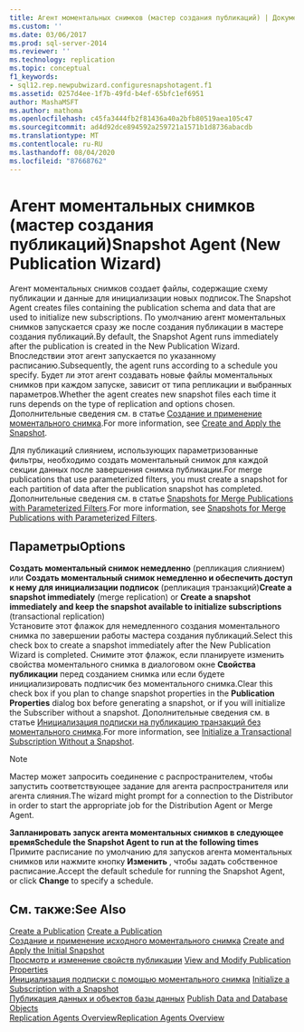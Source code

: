 ```yaml
---
title: Агент моментальных снимков (мастер создания публикаций) | Документация Майкрософт
ms.custom: ''
ms.date: 03/06/2017
ms.prod: sql-server-2014
ms.reviewer: ''
ms.technology: replication
ms.topic: conceptual
f1_keywords:
- sql12.rep.newpubwizard.configuresnapshotagent.f1
ms.assetid: 0257d4ee-1f7b-49fd-b4ef-65bfc1ef6951
author: MashaMSFT
ms.author: mathoma
ms.openlocfilehash: c45fa3444fb2f81436a40a2bfb80519aea105c47
ms.sourcegitcommit: ad4d92dce894592a259721a1571b1d8736abacdb
ms.translationtype: MT
ms.contentlocale: ru-RU
ms.lasthandoff: 08/04/2020
ms.locfileid: "87668762"
---
```

# <a name="snapshot-agent-new-publication-wizard"></a><span data-ttu-id="2cc27-102">Агент моментальных снимков (мастер создания публикаций)</span><span class="sxs-lookup"><span data-stu-id="2cc27-102">Snapshot Agent (New Publication Wizard)</span></span>
  <span data-ttu-id="2cc27-103">Агент моментальных снимков создает файлы, содержащие схему публикации и данные для инициализации новых подписок.</span><span class="sxs-lookup"><span data-stu-id="2cc27-103">The Snapshot Agent creates files containing the publication schema and data that are used to initialize new subscriptions.</span></span> <span data-ttu-id="2cc27-104">По умолчанию агент моментальных снимков запускается сразу же после создания публикации в мастере создания публикаций.</span><span class="sxs-lookup"><span data-stu-id="2cc27-104">By default, the Snapshot Agent runs immediately after the publication is created in the New Publication Wizard.</span></span> <span data-ttu-id="2cc27-105">Впоследствии этот агент запускается по указанному расписанию.</span><span class="sxs-lookup"><span data-stu-id="2cc27-105">Subsequently, the agent runs according to a schedule you specify.</span></span> <span data-ttu-id="2cc27-106">Будет ли этот агент создавать новые файлы моментальных снимков при каждом запуске, зависит от типа репликации и выбранных параметров.</span><span class="sxs-lookup"><span data-stu-id="2cc27-106">Whether the agent creates new snapshot files each time it runs depends on the type of replication and options chosen.</span></span> <span data-ttu-id="2cc27-107">Дополнительные сведения см. в статье [Создание и применение моментального снимка](create-and-apply-the-snapshot.md).</span><span class="sxs-lookup"><span data-stu-id="2cc27-107">For more information, see [Create and Apply the Snapshot](create-and-apply-the-snapshot.md).</span></span>  
  
 <span data-ttu-id="2cc27-108">Для публикаций слиянием, использующих параметризованные фильтры, необходимо создать моментальный снимок для каждой секции данных после завершения снимка публикации.</span><span class="sxs-lookup"><span data-stu-id="2cc27-108">For merge publications that use parameterized filters, you must create a snapshot for each partition of data after the publication snapshot has completed.</span></span> <span data-ttu-id="2cc27-109">Дополнительные сведения см. в статье [Snapshots for Merge Publications with Parameterized Filters](snapshots-for-merge-publications-with-parameterized-filters.md).</span><span class="sxs-lookup"><span data-stu-id="2cc27-109">For more information, see [Snapshots for Merge Publications with Parameterized Filters](snapshots-for-merge-publications-with-parameterized-filters.md).</span></span>  
  
## <a name="options"></a><span data-ttu-id="2cc27-110">Параметры</span><span class="sxs-lookup"><span data-stu-id="2cc27-110">Options</span></span>  
 <span data-ttu-id="2cc27-111">**Создать моментальный снимок немедленно** (репликация слиянием) или **Создать моментальный снимок немедленно и обеспечить доступ к нему для инициализации подписок** (репликация транзакций)</span><span class="sxs-lookup"><span data-stu-id="2cc27-111">**Create a snapshot immediately** (merge replication) or **Create a snapshot immediately and keep the snapshot available to initialize subscriptions** (transactional replication)</span></span>  
 <span data-ttu-id="2cc27-112">Установите этот флажок для немедленного создания моментального снимка по завершении работы мастера создания публикаций.</span><span class="sxs-lookup"><span data-stu-id="2cc27-112">Select this check box to create a snapshot immediately after the New Publication Wizard is completed.</span></span> <span data-ttu-id="2cc27-113">Снимите этот флажок, если планируете изменить свойства моментального снимка в диалоговом окне **Свойства публикации** перед созданием снимка или если будете инициализировать подписчик без моментального снимка.</span><span class="sxs-lookup"><span data-stu-id="2cc27-113">Clear this check box if you plan to change snapshot properties in the **Publication Properties** dialog box before generating a snapshot, or if you will initialize the Subscriber without a snapshot.</span></span> <span data-ttu-id="2cc27-114">Дополнительные сведения см. в статье [Инициализация подписки на публикацию транзакций без моментального снимка](initialize-a-transactional-subscription-without-a-snapshot.md).</span><span class="sxs-lookup"><span data-stu-id="2cc27-114">For more information, see [Initialize a Transactional Subscription Without a Snapshot](initialize-a-transactional-subscription-without-a-snapshot.md).</span></span>  
  
> [!NOTE]  
>  <span data-ttu-id="2cc27-115">Мастер может запросить соединение с распространителем, чтобы запустить соответствующее задание для агента распространителя или агента слияния.</span><span class="sxs-lookup"><span data-stu-id="2cc27-115">The wizard might prompt for a connection to the Distributor in order to start the appropriate job for the Distribution Agent or Merge Agent.</span></span>  
  
 <span data-ttu-id="2cc27-116">**Запланировать запуск агента моментальных снимков в следующее время**</span><span class="sxs-lookup"><span data-stu-id="2cc27-116">**Schedule the Snapshot Agent to run at the following times**</span></span>  
 <span data-ttu-id="2cc27-117">Примите расписание по умолчанию для запусков агента моментальных снимков или нажмите кнопку **Изменить** , чтобы задать собственное расписание.</span><span class="sxs-lookup"><span data-stu-id="2cc27-117">Accept the default schedule for running the Snapshot Agent, or click **Change** to specify a schedule.</span></span>  
  
## <a name="see-also"></a><span data-ttu-id="2cc27-118">См. также:</span><span class="sxs-lookup"><span data-stu-id="2cc27-118">See Also</span></span>  
 <span data-ttu-id="2cc27-119">[Create a Publication](publish/create-a-publication.md) </span><span class="sxs-lookup"><span data-stu-id="2cc27-119">[Create a Publication](publish/create-a-publication.md) </span></span>  
 <span data-ttu-id="2cc27-120">[Создание и применение исходного моментального снимка](create-and-apply-the-initial-snapshot.md) </span><span class="sxs-lookup"><span data-stu-id="2cc27-120">[Create and Apply the Initial Snapshot](create-and-apply-the-initial-snapshot.md) </span></span>  
 <span data-ttu-id="2cc27-121">[Просмотр и изменение свойств публикации](publish/view-and-modify-publication-properties.md) </span><span class="sxs-lookup"><span data-stu-id="2cc27-121">[View and Modify Publication Properties](publish/view-and-modify-publication-properties.md) </span></span>  
 <span data-ttu-id="2cc27-122">[Инициализация подписки с помощью моментального снимка](initialize-a-subscription-with-a-snapshot.md) </span><span class="sxs-lookup"><span data-stu-id="2cc27-122">[Initialize a Subscription with a Snapshot](initialize-a-subscription-with-a-snapshot.md) </span></span>  
 <span data-ttu-id="2cc27-123">[Публикация данных и объектов базы данных](publish/publish-data-and-database-objects.md) </span><span class="sxs-lookup"><span data-stu-id="2cc27-123">[Publish Data and Database Objects](publish/publish-data-and-database-objects.md) </span></span>  
 [<span data-ttu-id="2cc27-124">Replication Agents Overview</span><span class="sxs-lookup"><span data-stu-id="2cc27-124">Replication Agents Overview</span></span>](agents/replication-agents-overview.md)  
  
  
